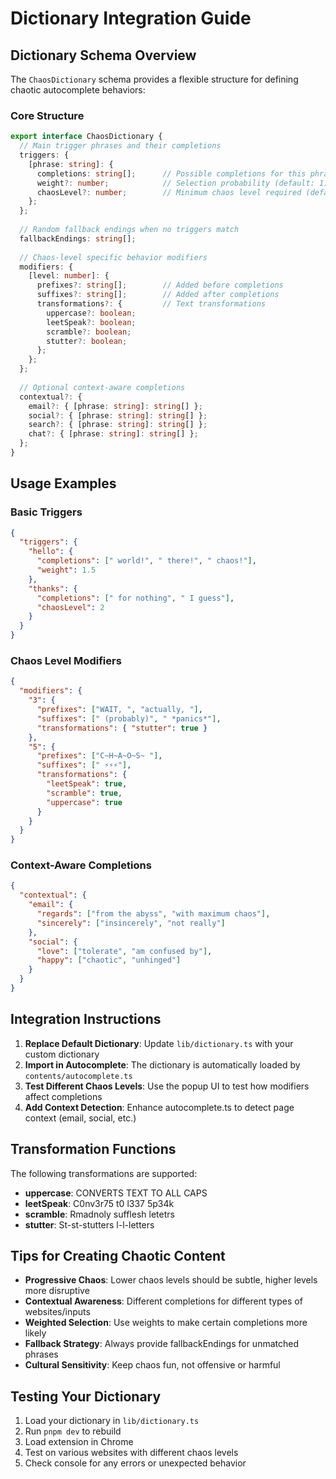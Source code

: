 # Dictionary Integration Guide

## Dictionary Schema Overview

The `ChaosDictionary` schema provides a flexible structure for defining chaotic autocomplete behaviors:

### Core Structure

```typescript
export interface ChaosDictionary {
  // Main trigger phrases and their completions
  triggers: {
    [phrase: string]: {
      completions: string[];      // Possible completions for this phrase
      weight?: number;            // Selection probability (default: 1)
      chaosLevel?: number;        // Minimum chaos level required (default: 0)
    };
  };
  
  // Random fallback endings when no triggers match
  fallbackEndings: string[];
  
  // Chaos-level specific behavior modifiers
  modifiers: {
    [level: number]: {
      prefixes?: string[];        // Added before completions
      suffixes?: string[];        // Added after completions  
      transformations?: {         // Text transformations
        uppercase?: boolean;
        leetSpeak?: boolean;
        scramble?: boolean;
        stutter?: boolean;
      };
    };
  };
  
  // Optional context-aware completions
  contextual?: {
    email?: { [phrase: string]: string[] };
    social?: { [phrase: string]: string[] };
    search?: { [phrase: string]: string[] };
    chat?: { [phrase: string]: string[] };
  };
}
```

## Usage Examples

### Basic Triggers
```json
{
  "triggers": {
    "hello": {
      "completions": [" world!", " there!", " chaos!"],
      "weight": 1.5
    },
    "thanks": {
      "completions": [" for nothing", " I guess"],
      "chaosLevel": 2
    }
  }
}
```

### Chaos Level Modifiers
```json
{
  "modifiers": {
    "3": {
      "prefixes": ["WAIT, ", "actually, "],
      "suffixes": [" (probably)", " *panics*"],
      "transformations": { "stutter": true }
    },
    "5": {
      "prefixes": ["C̴H̴A̴O̴S̴ "],
      "suffixes": [" ⚡⚡⚡"],
      "transformations": { 
        "leetSpeak": true, 
        "scramble": true, 
        "uppercase": true 
      }
    }
  }
}
```

### Context-Aware Completions
```json
{
  "contextual": {
    "email": {
      "regards": ["from the abyss", "with maximum chaos"],
      "sincerely": ["insincerely", "not really"]
    },
    "social": {
      "love": ["tolerate", "am confused by"],
      "happy": ["chaotic", "unhinged"]
    }
  }
}
```

## Integration Instructions

1. **Replace Default Dictionary**: Update `lib/dictionary.ts` with your custom dictionary
2. **Import in Autocomplete**: The dictionary is automatically loaded by `contents/autocomplete.ts`
3. **Test Different Chaos Levels**: Use the popup UI to test how modifiers affect completions
4. **Add Context Detection**: Enhance autocomplete.ts to detect page context (email, social, etc.)

## Transformation Functions

The following transformations are supported:

- **uppercase**: CONVERTS TEXT TO ALL CAPS
- **leetSpeak**: C0nv3r75 t0 l337 5p34k
- **scramble**: Rmadnoly sufflesh letetrs
- **stutter**: St-st-stutters l-l-letters

## Tips for Creating Chaotic Content

- **Progressive Chaos**: Lower chaos levels should be subtle, higher levels more disruptive
- **Contextual Awareness**: Different completions for different types of websites/inputs
- **Weighted Selection**: Use weights to make certain completions more likely
- **Fallback Strategy**: Always provide fallbackEndings for unmatched phrases
- **Cultural Sensitivity**: Keep chaos fun, not offensive or harmful

## Testing Your Dictionary

1. Load your dictionary in `lib/dictionary.ts`
2. Run `pnpm dev` to rebuild
3. Load extension in Chrome
4. Test on various websites with different chaos levels
5. Check console for any errors or unexpected behavior

